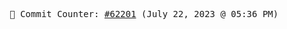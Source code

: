 <p align="center">
    <samp>
        📮 Commit Counter: <a href="https://github.com/Javascript-void0/Javascript-void0/commits/main">#62201</a> (July 22, 2023 @ 05:36 PM)
    </samp>
</p>